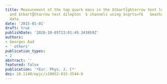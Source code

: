 ```yaml
---
title: Measurement of the top quark mass in the $tbarti̊ghtarrow text lepton+jets  $
  and $tbartg̊htarrow text dilepton  $ channels using $sqrts=7$   $mathrm  TeV$ ATLAS
  data
date: '2015-01-01'
draft: true
publishDate: '2020-10-05T23:01:49.343859Z'
authors:
- Georges Aad
- ' others'
publication_types:
- 2
abstract: ''
featured: false
publication: '*Eur. Phys. J. C*'
doi: 10.1140/epjc/s10052-015-3544-0
---
```


